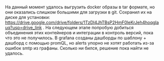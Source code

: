 На данный момент удалось выгрузить docker образы в tar формате, но они оказались слишком большими для загрузки в git.
Сохранил их на диске для установки: https://drive.google.com/drive/folders/1TzDl4JhTBsP2HmF0leKrJeh4hoqglauq?usp=drive_link .
На следующем этапе попробую добиться объединения этих контейнеров и интеграции в контроль версий, пока что это не получилось. 
В grafana созданы дашборды по шаблону + дашборд с помощью promQL, но alerts упорно не хотят работать из-за ошибок smtp из графаны. Сколько ни бился, решение пока найти не удалось. 

